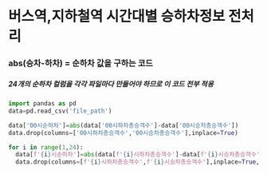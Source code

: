 # 버스역,지하철역 시간대별 승하차정보 전처리
### abs(승차-하차) = 순하차 값을 구하는 코드
##### 24개의 순하차 컬럼을 각각 파일마다 만들어야 하므로 이 코드 전부 적용
```py
import pandas as pd
data=pd.read_csv('file_path')

data['00시순하차']=abs(data['00시하차총승객수']-data['00시승차총승객수'])
data.drop(columns=['00시하차총승객수','00시승차총승객수'],inplace=True)

for i in range(1,24):
  data[f'{i}시순하차']=abs(data[f'{i}시하차총승객수']-data[f'{i}시승차총승객수'])
  data.drop(columns=[f'{i}시하차총승객수',f'{i}시승차총승객수'],inplace=True,axis=1)
```
